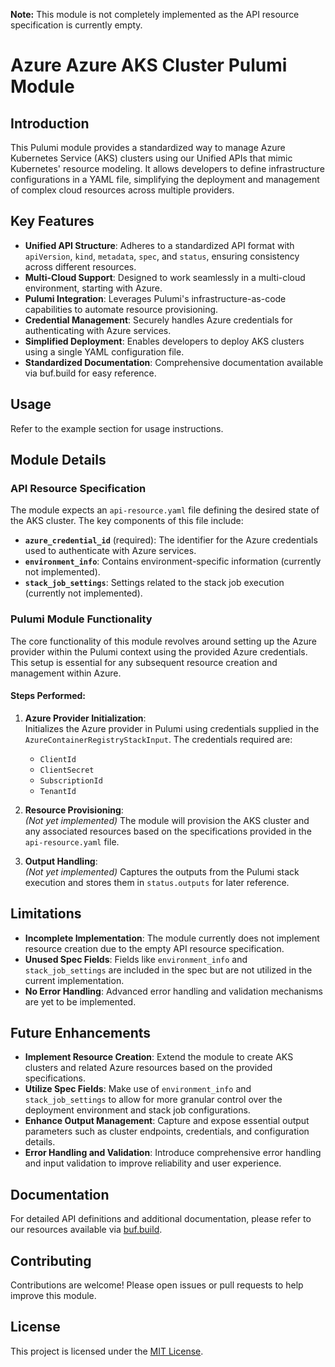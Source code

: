 **Note:** This module is not completely implemented as the API resource specification is currently empty.

# Azure Azure AKS Cluster Pulumi Module

## Introduction

This Pulumi module provides a standardized way to manage Azure Kubernetes Service (AKS) clusters using our Unified APIs that mimic Kubernetes' resource modeling. It allows developers to define infrastructure configurations in a YAML file, simplifying the deployment and management of complex cloud resources across multiple providers.

## Key Features

- **Unified API Structure**: Adheres to a standardized API format with `apiVersion`, `kind`, `metadata`, `spec`, and `status`, ensuring consistency across different resources.
- **Multi-Cloud Support**: Designed to work seamlessly in a multi-cloud environment, starting with Azure.
- **Pulumi Integration**: Leverages Pulumi's infrastructure-as-code capabilities to automate resource provisioning.
- **Credential Management**: Securely handles Azure credentials for authenticating with Azure services.
- **Simplified Deployment**: Enables developers to deploy AKS clusters using a single YAML configuration file.
- **Standardized Documentation**: Comprehensive documentation available via buf.build for easy reference.

## Usage

Refer to the example section for usage instructions.

## Module Details

### API Resource Specification

The module expects an `api-resource.yaml` file defining the desired state of the AKS cluster. The key components of this file include:

- **`azure_credential_id`** (required): The identifier for the Azure credentials used to authenticate with Azure services.
- **`environment_info`**: Contains environment-specific information (currently not implemented).
- **`stack_job_settings`**: Settings related to the stack job execution (currently not implemented).

### Pulumi Module Functionality

The core functionality of this module revolves around setting up the Azure provider within the Pulumi context using the provided Azure credentials. This setup is essential for any subsequent resource creation and management within Azure.

#### Steps Performed:

1. **Azure Provider Initialization**:  
   Initializes the Azure provider in Pulumi using credentials supplied in the `AzureContainerRegistryStackInput`. The credentials required are:

   - `ClientId`
   - `ClientSecret`
   - `SubscriptionId`
   - `TenantId`

2. **Resource Provisioning**:  
   *(Not yet implemented)* The module will provision the AKS cluster and any associated resources based on the specifications provided in the `api-resource.yaml` file.

3. **Output Handling**:  
   *(Not yet implemented)* Captures the outputs from the Pulumi stack execution and stores them in `status.outputs` for later reference.

## Limitations

- **Incomplete Implementation**: The module currently does not implement resource creation due to the empty API resource specification.
- **Unused Spec Fields**: Fields like `environment_info` and `stack_job_settings` are included in the spec but are not utilized in the current implementation.
- **No Error Handling**: Advanced error handling and validation mechanisms are yet to be implemented.

## Future Enhancements

- **Implement Resource Creation**: Extend the module to create AKS clusters and related Azure resources based on the provided specifications.
- **Utilize Spec Fields**: Make use of `environment_info` and `stack_job_settings` to allow for more granular control over the deployment environment and stack job configurations.
- **Enhance Output Management**: Capture and expose essential output parameters such as cluster endpoints, credentials, and configuration details.
- **Error Handling and Validation**: Introduce comprehensive error handling and input validation to improve reliability and user experience.

## Documentation

For detailed API definitions and additional documentation, please refer to our resources available via [buf.build](https://buf.build).

## Contributing

Contributions are welcome! Please open issues or pull requests to help improve this module.

## License

This project is licensed under the [MIT License](LICENSE).
